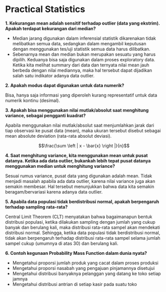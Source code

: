 # Practical Statistics





**1. Kekurangan mean adalah sensitif terhadap outlier (data yang ekstrim). Apakah terdapat kekurangan dari median?**

- Median jarang digunakan dalam inferensial statistik dikarenakan tidak melibatkan semua data, sedangkan dalam mengambil keputusan dengan menggunakan tes/uji statistik semua data harus dilibatkan.
- Sebenarnya mean dan median bukan merupakan sesuatu yang harus dipilih. Keduanya bisa saja digunakan dalam proses exploratory data. Ketika kita melihat summary dari data dan ternyata nilai mean jauh berbeda dengan nilai mediannya, maka hal tersebut dapat dijadikan salah satu indikator adanya data outlier.
 
**2. Apakah modus dapat digunakan untuk data numerik?**

Bisa, hanya saja informasi yang diperoleh kurang representatif untuk data numerik kontinu (desimal).

**3. Apakah bisa menggunakan nilai mutlak/absolut saat menghitung variance, sebagai pengganti kuadrat?**

Apabila menggunakan nilai mutlak/absolut saat menjumlahkan jarak dari tiap observasi ke pusat data (mean), maka ukuran tersebut disebut sebagai mean absolute deviation (rata-rata absolut deviasi).

$$\frac{\sum \left | x - \bar{x} \right |}{n}$$

**4. Saat menghitung variance, kita menggunakan mean untuk pusat datanya. Ketika ada data outlier, bukankah lebih tepat pusat datanya menggunakan median untuk menghitung variance?**

Sesuai rumus variance, pusat data yang digunakan adalah mean. Tidak menjadi masalah apabila ada data outlier, karena nilai variance juga akan semakin membesar. Hal tersebut menunjukkan bahwa data kita semakin beragam/bervariasi karena adanya data outlier.


**5. Apabila data populasi tidak berdistribusi normal, apakah berpengaruh terhadap sampling rata-rata?**

Central Limit Theorem (CLT) menyatakan bahwa bagaimanapun bentuk distribusi populasi, ketika dilakukan sampling dengan jumlah yang cukup banyak dan berulang kali, maka distribusi rata-rata sampel akan mendekati distribusi normal. Sehingga, ketika data populasi tidak berdistribusi normal, tidak akan berpengaruh terhadap distribusi rata-rata sampel selama jumlah sampel cukup (umumnya di atas 30) dan berulang kali.

**6. Contoh kegunaan Probability Mass Function dalam dunia nyata?**

- Mengetahui proporsi jumlah produk yang cacat dalam proses produksi
- Mengetahui proporsi nasabah yang pengajuan pinjamannya disetujui
- Mengetahui distribusi banyaknya pelanggan yang datang ke toko setiap jamnya
- Mengetahui distribusi antrian di setiap kasir pada suatu toko







